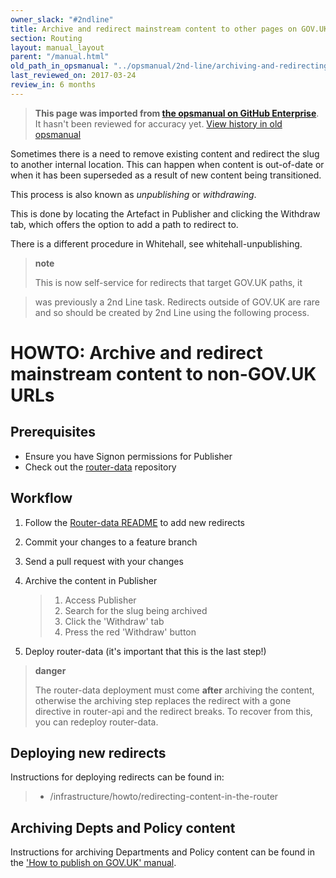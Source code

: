 ```yaml
---
owner_slack: "#2ndline"
title: Archive and redirect mainstream content to other pages on GOV.UK
section: Routing
layout: manual_layout
parent: "/manual.html"
old_path_in_opsmanual: "../opsmanual/2nd-line/archiving-and-redirecting-content.md"
last_reviewed_on: 2017-03-24
review_in: 6 months
---
```


> **This page was imported from [the opsmanual on GitHub Enterprise](https://github.digital.cabinet-office.gov.uk/gds/opsmanual)**.
It hasn't been reviewed for accuracy yet.
[View history in old opsmanual](https://github.digital.cabinet-office.gov.uk/gds/opsmanual/tree/master/2nd-line/archiving-and-redirecting-content.md)


Sometimes there is a need to remove existing content and redirect the
slug to another internal location. This can happen when content is
out-of-date or when it has been superseded as a result of new content
being transitioned.

This process is also known as *unpublishing* or *withdrawing*.

This is done by locating the Artefact in Publisher and clicking the
Withdraw tab, which offers the option to add a path to redirect to.

There is a different procedure in Whitehall, see whitehall-unpublishing.

> **note**
>
> This is now self-service for redirects that target GOV.UK paths, it

> was previously a 2nd Line task. Redirects outside of GOV.UK are rare
> and so should be created by 2nd Line using the following process.

# HOWTO: Archive and redirect mainstream content to non-GOV.UK URLs

## Prerequisites

-   Ensure you have Signon permissions for Publisher
-   Check out the [router-data](https://github.digital.cabinet-office.gov.uk/gds/router-data)
    repository

## Workflow

1)  Follow the [Router-data
    README](https://github.digital.cabinet-office.gov.uk/gds/router-data#router-data) to add new
    redirects
2)  Commit your changes to a feature branch
3)  Send a pull request with your changes
4)  Archive the content in Publisher

    > 1)  Access Publisher
    > 2)  Search for the slug being archived
    > 3)  Click the 'Withdraw' tab
    > 4)  Press the red 'Withdraw' button

5)  Deploy router-data (it's important that this is the last step!)

> **danger**
>
> The router-data deployment must come **after** archiving the content,
> otherwise the archiving step replaces the redirect with a gone
> directive in router-api and the redirect breaks. To recover from this,
> you can redeploy router-data.

## Deploying new redirects

Instructions for deploying redirects can be found in:

> -   /infrastructure/howto/redirecting-content-in-the-router

## Archiving Depts and Policy content

Instructions for archiving Departments and Policy content can be found
in the ['How to publish on GOV.UK'
manual](https://www.gov.uk/guidance/how-to-publish-on-gov-uk/unpublishing-and-archiving).
